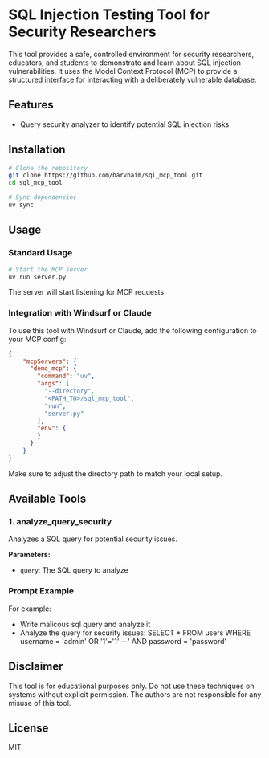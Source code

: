 # SQL Injection Testing Tool for Security Researchers

This tool provides a safe, controlled environment for security researchers, educators, and students to demonstrate and learn about SQL injection vulnerabilities. It uses the Model Context Protocol (MCP) to provide a structured interface for interacting with a deliberately vulnerable database.

## Features
- Query security analyzer to identify potential SQL injection risks

## Installation

```bash
# Clone the repository
git clone https://github.com/barvhaim/sql_mcp_tool.git
cd sql_mcp_tool

# Sync dependencies
uv sync
```

## Usage

### Standard Usage

```bash
# Start the MCP server
uv run server.py
```

The server will start listening for MCP requests.

### Integration with Windsurf or Claude

To use this tool with Windsurf or Claude, add the following configuration to your MCP config:

```json
{
    "mcpServers": {
      "demo_mcp": {
        "command": "uv",
        "args": [
          "--directory",
          "<PATH_TO>/sql_mcp_tool",
          "run",
          "server.py"
        ],
        "env": {
        }
      }
    }
}
```

Make sure to adjust the directory path to match your local setup.

## Available Tools

### 1. analyze_query_security

Analyzes a SQL query for potential security issues.

**Parameters:**
- `query`: The SQL query to analyze

### Prompt Example

For example:
- Write malicous sql query and analyze it
- Analyze the query for security issues: SELECT * FROM users WHERE username = 'admin' OR '1'='1' --' AND password = 'password'




## Disclaimer

This tool is for educational purposes only. Do not use these techniques on systems without explicit permission. The authors are not responsible for any misuse of this tool.

## License

MIT
